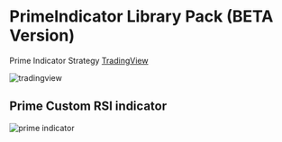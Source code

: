 # PrimeIndicator  Library Pack (BETA Version)
Prime Indicator Strategy [TradingView](https://www.tradingview.com)

![tradingview](https://github.com/DhiravPatel/TradingView-Indicator/assets/117503036/4520c38b-90e3-4d33-81e1-6c55945be672)

## Prime Custom RSI indicator 

![prime indicator](https://github.com/DhiravPatel/TradingView-Indicator/assets/117503036/c262b32d-e6f2-46f5-9d05-325db59d8748)

